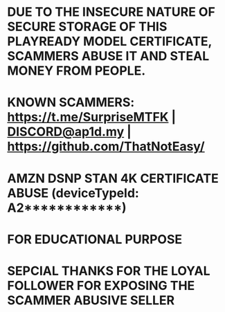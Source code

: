 # DUE TO THE INSECURE NATURE OF SECURE STORAGE OF THIS PLAYREADY MODEL CERTIFICATE, SCAMMERS ABUSE IT AND STEAL MONEY FROM PEOPLE.
# KNOWN SCAMMERS: https://t.me/SurpriseMTFK | DISCORD@ap1d.my | https://github.com/ThatNotEasy/
# AMZN DSNP STAN 4K CERTIFICATE ABUSE (deviceTypeId: A2************)
# FOR EDUCATIONAL PURPOSE
# SEPCIAL THANKS FOR THE LOYAL FOLLOWER FOR EXPOSING THE SCAMMER ABUSIVE SELLER
